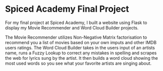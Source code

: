 # Spiced Academy Final Project

For my final project at Spiced Academy, I built a website using Flask to display my Movie Recommender and Word Cloud Builder projects.

The Movie Recommender utilizes Non-Negative Matrix factorisation to recommend you a list of movies based on your own imputs and other IMDB users ratings.
The Word Cloud Builder takes in the users input of an artists name, runs a Fuzzy Lookup to correct  any mistakes in spelling and scrapes the web for lyrics sung by the artist. It then builds a word cloud showing the most used words so you see what your favorite artists are singing about.
